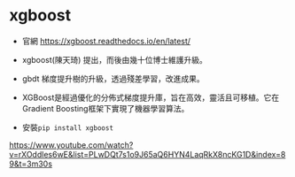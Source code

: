 # xgboost

  - 官網 https://xgboost.readthedocs.io/en/latest/

  - xgboost(陳天琦) 提出，而後由幾十位博士維護升級。
  
  - gbdt 梯度提升樹的升級，透過殘差學習，改進成果。
  
  - XGBoost是經過優化的分佈式梯度提升庫，旨在高效，靈活且可移植。它在Gradient Boosting框架下實現了機器學習算法。
  
  - 安裝`pip install xgboost`
  
  https://www.youtube.com/watch?v=rXOddles6wE&list=PLwDQt7s1o9J65aQ6HYN4LaqRkX8ncKG1D&index=89&t=3m30s
